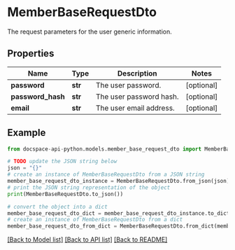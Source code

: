 # MemberBaseRequestDto
The request parameters for the user generic information.

## Properties

Name | Type | Description | Notes
------------ | ------------- | ------------- | -------------
**password** | **str** | The user password. | [optional] 
**password_hash** | **str** | The user password hash. | [optional] 
**email** | **str** | The user email address. | [optional] 

## Example

```python
from docspace-api-python.models.member_base_request_dto import MemberBaseRequestDto

# TODO update the JSON string below
json = "{}"
# create an instance of MemberBaseRequestDto from a JSON string
member_base_request_dto_instance = MemberBaseRequestDto.from_json(json)
# print the JSON string representation of the object
print(MemberBaseRequestDto.to_json())

# convert the object into a dict
member_base_request_dto_dict = member_base_request_dto_instance.to_dict()
# create an instance of MemberBaseRequestDto from a dict
member_base_request_dto_from_dict = MemberBaseRequestDto.from_dict(member_base_request_dto_dict)
```
[[Back to Model list]](../README.md#documentation-for-models) [[Back to API list]](../README.md#documentation-for-api-endpoints) [[Back to README]](../README.md)



